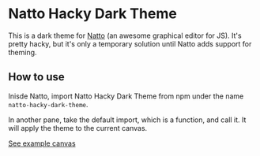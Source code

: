 # Natto Hacky Dark Theme

This is a dark theme for [Natto](https://natto.dev) (an awesome graphical editor for JS). It's pretty hacky, but it's only a temporary solution until Natto adds support for theming.

## How to use

Inisde Natto, import Natto Hacky Dark Theme from npm under the name `natto-hacky-dark-theme`.

In another pane, take the default import, which is a function, and call it. It will apply the theme to the current canvas.

[See example canvas](https://natto.dev/@orenelbaum/54fa225ad55c4f8e8e92bf8ba74f3750)